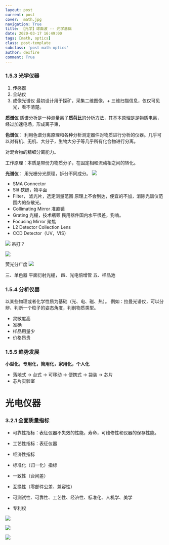 ```yaml
---
layout: post
current: post
cover:  math.jpg
navigation: True
title: 【光学】球面波 -- 光学基础
date: 2020-03-17 16:49:00
tags: [math, optics]
class: post-template
subclass: 'post math optics'
author: dexfire
comment: True
---
```


### 1.5.3 光学仪器

1. 传感器
2. 全站仪
3. 成像光谱仪
最初设计用于探矿，采集二维图像，+ 三维扫描信息，仅仅可见光，看不清楚。

**质谱仪**
质谱分析是一种测量离子**质荷比**的分析方法，其基本原理是是物质电离，经过加速电场，形成离子束，

**色谱仪**：
利用色谱分离原理和各种分析测定器件对物质进行分析的仪器。几乎可以对有机、无机、大分子，生物大分子等几乎所有化合物进行分离。

对混合物的精细分离能力。

工作原理：本质是带份力物质分子，在固定相和流动相之间的转化。

**光谱仪**：
用光栅分光原理，拆分不同成分。
![](/assets/images/QQ截图20200403085625.png)
- SMA Connector
- Slit 狭缝，物平面
- Filter， 滤光片，选定测量范围
原理上不会到达，便宜的不加，消除光谱仪范围内的杂散光。
- Collimating Mirror 准直镜
- Grating 光栅，技术瓶颈
民用器件国内水平很差，狗啃。
- Focusing Mirror 聚焦
- L2 Detector Collection Lens
- CCD Detector（UV，VIS）

![](/assets/images/QQ截图20200403090220.png)
吊打？

![](/assets/images/QQ截图20200403090342.png)

荧光分广度
![](/assets/images/QQ截图20200403090607.png)

三、单色器
平面衍射光栅，
四、光电倍增管
五、样品池

### 1.5.4 分析仪器
以某些物理或者化学性质为基础（光、电、磁、热）。
例如：拉曼光谱仪，可以分辨、判断一个粒子的姿态角度，判别物质类型。
- 灵敏度高
- 准确
- 样品用量少
- 价格昂贵

### 1.5.5 趋势发展
**小型化，专用化，简用化，家用化，个人化**
- 落地式 -> 台式 -> 可移动 -> 便携式 -> 袋装 -> 芯片
- 芯片实验室

# 光电仪器

### 3.2.1 全面质量指标

- 可靠性指标：表征仪器不失效的性能，寿命，可维修性和仪器的保存性能。
- 工艺性指标：表征仪器
- 经济性指标
- 标准化（归一化）指标


- 一致性（台间差）
- 互换性（零部件公差、兼容性）
- 可测试性、可靠性、工艺性、经济性、标准化、人机学、美学
- 专利权

![](/assets/images/QQ图片20200413153657.png)


![](/assets/images/QQ图片20200413153455.png)


![](/assets/images/QQ图片20200413153711.png)
